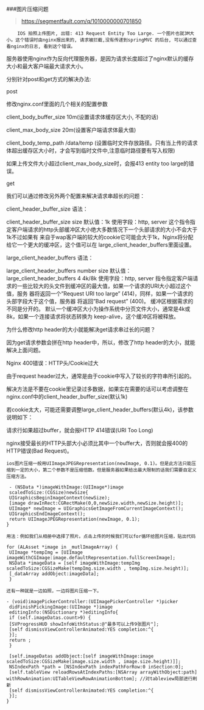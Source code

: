 ###图片压缩问题

>https://segmentfault.com/q/1010000000701850



        IOS 拍照上传图片, 出错: 413 Request Entity Too Large. 一个图片也就3M大小。这个错误时由nginx报出来的, 请求被拦截,没有传递到springMVC 的后台, 可以通过查看nginx的日志, 看到这个错误。
服务器使用nginx作为反向代理服务器，是因为请求长度超过了nginx默认的缓存大小和最大客户端最大请求大小。

分别针对post和get方式的解决办法:

post

修改nginx.conf里面的几个相关的配置参数

client_body_buffer_size 10m(设置请求体缓存区大小, 不配的话)

client_max_body_size 20m(设置客户端请求体最大值)

client_body_temp_path /data/temp (设置临时文件存放路径。只有当上传的请求体超出缓存区大小时，才会写到临时文件中,注意临时路径要有写入权限)

如果上传文件大小超过client_max_body_size时，会报413 entity too large的错误。

get

我们可以通过修改另外两个配置来解决请求串超长的问题：

client_header_buffer_size 语法：

client_header_buffer_size size 默认值：1k 使用字段：http, server 这个指令指定客户端请求的http头部缓冲区大小绝大多数情况下一个头部请求的大小不会大于1k不过如果有 来自于wap客户端的较大的cookie它可能会大于1k，Nginx将分配给它一个更大的缓冲区，这个值可以在 large_client_header_buffers里面设置。

large_client_header_buffers 语法：

large_client_header_buffers number size 默认值：large_client_header_buffers 4 4k/8k 使用字段：http, server 指令指定客户端请求的一些比较大的头文件到缓冲区的最大值，如果一个请求的URI大小超过这个值，服务 器将返回一个”Request URI too large” (414)，同样，如果一个请求的头部字段大于这个值，服务器 将返回”Bad request” (400)。 缓冲区根据需求的不同是分开的。 默认一个缓冲区大小为操作系统中分页文件大小，通常是4k或8k，如果一个连接请求将状态转换为 keep-alive，这个缓冲区将被释放。

为什么修改http header的大小就能解决get请求串过长的问题？

因为get请求参数会拼在http header中，所以，修改了http header的大小，就能解决上面问题。

Nginx 400错误：HTTP头/Cookie过大

由于request header过大，通常是由于cookie中写入了较长的字符串所引起的。

解决方法是不要在cookie里记录过多数据，如果实在需要的话可以考虑调整在nginx.conf中的client_header_buffer_size(默认1k)

若cookie太大，可能还需要调整large_client_header_buffers(默认4k)，该参数说明如下：

请求行如果超过buffer，就会报HTTP 414错误(URI Too Long)

nginx接受最长的HTTP头部大小必须比其中一个buffer大，否则就会报400的HTTP错误(Bad Request)。



    ios图片压缩一般用UIImageJPEGRepresentation(newImage, 0.1)。但是此方法只能压缩到一定的大小，第二个参数不是压缩倍数。但是服务器如果给出最大限制的话我们需要自定义压缩方法。

```
 - (NSData *)imageWithImage:(UIImage*)image 
 scaledToSize:(CGSize)newSize{
 UIGraphicsBeginImageContext(newSize);
 [image drawInRect:CGRectMake(0,0,newSize.width,newSize.height)];
 UIImage* newImage = UIGraphicsGetImageFromCurrentImageContext();
 UIGraphicsEndImageContext();
 return UIImageJPEGRepresentation(newImage, 0.1);
}

```

    用法：例如我们从相册中选择了照片。点击上传的时候我们可以for循环给图片压缩，贴出代码
```
for (ALAsset *image in _mutlImageArray) {
 UIImage *tempImg = [UIImage imageWithCGImage:image.defaultRepresentation.fullScreenImage];
 NSData *imageData = [self imageWithImage:tempImg scaledToSize:CGSizeMake(tempImg.size.width , tempImg.size.height)];
 [_dataArray addObject:imageData];
 }
```
    还有一种就是一边拍照，一边将图片压缩一下。
```
- (void)imagePickerController:(UIImagePickerController *)picker
 didFinishPickingImage:(UIImage *)image
 editingInfo:(NSDictionary *)editingInfo{
 if (self.imageDatas.count>9) {
 [SVProgressHUD showInfoWithStatus:@"最多可以上传9张图片"];
 [self dismissViewControllerAnimated:YES completion:^{
 }];
 return ;
 }

 [self.imageDatas addObject:[self imageWithImage:image scaledToSize:CGSizeMake(image.size.width , image.size.height)]];
 NSIndexPath *path = [NSIndexPath indexPathForRow:0 inSection:0];
 [self.tableView reloadRowsAtIndexPaths:[NSArray arrayWithObject:path] withRowAnimation:UITableViewRowAnimationBottom]; //对tableview局部进行刷新
 [self dismissViewControllerAnimated:YES completion:^{
 }];
}
```

    